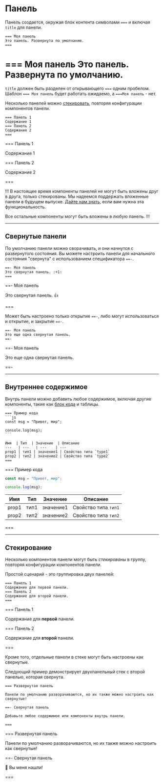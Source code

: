 # Панель

Панель создается, окружая блок контента символами `===` и включая `title` для панели.

```
=== Моя панель
Это панель. Развернута по умолчанию.
===
```

=== Моя панель
Это панель. Развернута по умолчанию.
===

`title` должен быть разделен от открывающего `===` одним пробелом. Шаблон `=== Моя панель` будет работать ожидаемо, а `===Моя панель` - нет.

Несколько панелей можно [стекировать](#стекирование), повторяя конфигурации компонентов панели.

```
=== Панель 1
Содержание 1
=== Панель 2
Содержание 2
===
```

=== Панель 1

Содержание 1

=== Панель 2

Содержание 2

===

!!!
В настоящее время компоненты панелей не могут быть вложены друг в друга, только стекированы. Мы надеемся поддержать вложенные панели в будущем выпуске. [Дайте нам знать](https://github.com/retypeapp/retype/issues), если вам нужна эта функциональность.

Все остальные компоненты могут быть вложены в любую панель.
!!!

---

## Свернутые панели

По умолчанию панели можно сворачивать, и они начнутся с развернутого состояния. Вы можете настроить панели для начального состояния "свернута" с использованием спецификатора `==-`.

```
==- Моя панель
Это свернутая панель. :+1:
===
```

==- Моя панель

Это свернутая панель. :+1:

===

Может быть настроено только открытие `==-`, либо могут использоваться и открытие, и закрытие `==-`.


```
==- Моя панель
Это еще одна свернутая панель.
==-
```

==- Моя панель

Это еще одна свернутая панель.

==-

---

## Внутреннее содержимое

Внутрь панели можно добавить любое содержимое, включая другие компоненты, такие как [блок кода](code-block.md) и таблицы.

~~~
=== Пример кода
```js
const msg = "Привет, мир";

console.log(msg);
```

Имя  | Тип  | Значение  | Описание
---   | ---   | ---    | ---
prop1 | тип1 | значение1 | Свойство типа `type1`
prop2 | тип2 | значение2 | Свойство типа `type2`
===
~~~

=== Пример кода

```js
const msg = "Привет, мир";

console.log(msg);
```

Имя  | Тип   | Значение | Описание
---   | ---   | ---    | ---
prop1 | тип1 | значение1 | Свойство типа `тип1`
prop2 | тип2 | значение2 | Свойство типа `тип2`

===

---

## Стекирование

Несколько компонентов панели могут быть _стекированы_ в группу, повторяя конфигурации компонентов панели.

Простой сценарий - это группировка двух панелей:

```
=== Панель 1
Содержание для первой панели.
=== Панель 2
Содержание для второй панели.
===
```

=== Панель 1

Содержание для **первой** панели.

=== Панель 2

Содержание для **второй** панели.

===

Кроме того, отдельные панели в стеке могут быть настроены как свернутые.

Следующий пример демонстрирует двухпанельный стек с второй панелью, которая свернута.

```
=== Развернутая панель

Панели по умолчанию разворачиваются, но их также можно настроить как свернутые!

==- Свернутая панель

Добавьте любое содержимое или компоненты внутрь панели.

===
```

=== Развернутая панель

Панели по умолчанию разворачиваются, но их также можно настроить как свернутые!

==- Свернутая панель

:partying_face: Вы меня нашли!

===